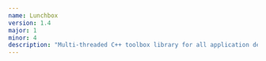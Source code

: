 ```yaml
---
name: Lunchbox
version: 1.4
major: 1
minor: 4
description: "Multi-threaded C++ toolbox library for all application developers creating high-performance multi-threaded programs."
---
```


